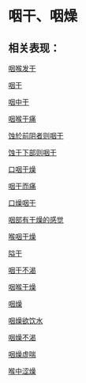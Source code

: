 # 咽干、咽燥## 相关表现：[咽喉发干](https://zuoye.gmzyh.com/search?key=咽喉发干)[咽干](https://zuoye.gmzyh.com/search?key=咽干)[咽中干](https://zuoye.gmzyh.com/search?key=咽中干)[咽喉干痛](https://zuoye.gmzyh.com/search?key=咽喉干痛)[蚀於前阴者则咽干](https://zuoye.gmzyh.com/search?key=蚀於前阴者则咽干)[蚀于下部则咽干](https://zuoye.gmzyh.com/search?key=蚀于下部则咽干)[口咽干燥](https://zuoye.gmzyh.com/search?key=口咽干燥)[咽干而痛](https://zuoye.gmzyh.com/search?key=咽干而痛)[口燥咽干](https://zuoye.gmzyh.com/search?key=口燥咽干)[咽部有干燥的感觉](https://zuoye.gmzyh.com/search?key=咽部有干燥的感觉)[喉咽干燥](https://zuoye.gmzyh.com/search?key=喉咽干燥)[隘干](https://zuoye.gmzyh.com/search?key=隘干)[咽干不渴](https://zuoye.gmzyh.com/search?key=咽干不渴)[咽喉干燥](https://zuoye.gmzyh.com/search?key=咽喉干燥)[咽燥](https://zuoye.gmzyh.com/search?key=咽燥)[咽燥欲饮水](https://zuoye.gmzyh.com/search?key=咽燥欲饮水)[咽燥不渴](https://zuoye.gmzyh.com/search?key=咽燥不渴)[咽燥虚喘](https://zuoye.gmzyh.com/search?key=咽燥虚喘)[喉中涩燥](https://zuoye.gmzyh.com/search?key=喉中涩燥)